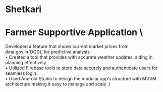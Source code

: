 # Shetkari
# Farmer Supportive Application \
 Developed a feature that shows current market prices from data.gov.in(OGD), for predictive analysis.\
• Created a tool that provides with accurate weather updates, aiding in planning effectively.\
• Utilized Firebase tools to store data securely and authenticate users for seamless login.\
• Used Android Studio to design the modular app’s structure with MVVM architecture making it easy to manage and scale .\
